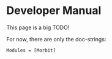# Developer Manual

This page is a big TODO!

For now, there are only the doc-strings:

```@autodocs
Modules = [Morbit]
```
